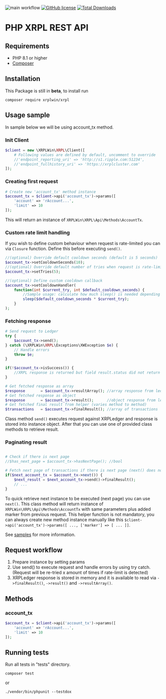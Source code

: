 ![main workflow](https://github.com/XRPLWin/XRPL/actions/workflows/main.yml/badge.svg)
[![GitHub license](https://img.shields.io/github/license/XRPLWin/XRPL)](https://github.com/XRPLWin/XRPL/blob/main/LICENSE)
[![Total Downloads](https://img.shields.io/packagist/dt/xrplwin/xrpl.svg?style=flat)](https://packagist.org/packages/xrplwin/xrpl)

# PHP XRPL REST API

## Requirements
- PHP 8.1 or higher
- [Composer](https://getcomposer.org/)

## Installation
This Package is still in **beta**, to install run

```
composer require xrplwin/xrpl
```

## Usage sample

In sample below we will be using account_tx method.

### Init Client
```PHP
$client = new \XRPLWin\XRPL\Client([
    # Following values are defined by default, uncomment to override
    //'endpoint_reporting_uri' => 'http://s1.ripple.com:51234',
    //'endpoint_fullhistory_uri' => 'https://xrplcluster.com'
]);
```

### Creating first request
```PHP
# Create new 'account_tx' method instance
$account_tx = $client->api('account_tx')->params([
    'account' => 'rAccount...',
    'limit' => 10
]);
```
This will return an instance of `XRPLWin\XRPL\Api\Methods\AccountTx`.

### Custom rate limit handling
If you wish to define custom behaviour when request is rate-limited you can via `Closure` function. Define this before executing `send()`.
```PHP
//(optional) Override default cooldown seconds (default is 5 seconds)
$account_tx->setCooldownSeconds(10);
//(optional) Override default number of tries when request is rate-limited (default is 3)
$account_tx->setTries(5);

//(optional) Define custom cooldown callback
$account_tx->setCooldownHandler(
    function(int $current_try, int $default_cooldown_seconds) {
        //Sample usage: calculate how much sleep() is needed depending on $current_try
        sleep($default_cooldown_seconds * $current_try);
    }
);
```

### Fetching response
```PHP
# Send request to Ledger
try {
    $account_tx->send();
} catch (\XRPLWin\XRPL\Exceptions\XWException $e) {
    // Handle errors
    throw $e;
}

if(!$account_tx->isSuccess()) {
    //XRPL response is returned but field result.status did not return 'success'
}

# Get fetched response as array
$response       = $account_tx->resultArray(); //array response from ledger
# Get fetched response as object
$response       = $account_tx->result();      //object response from ledger
# Get fetched final result from helper (varies method to method)
$transactions   = $account_tx->finalResult(); //array of transactions
```

Class method `send()` executes request against XRPLedger and response is stored into instance object. After that you can use one of provided class methods to retrieve result.

### Paginating result
```PHP

# Check if there is next page
//$has_next_page = $account_tx->hasNextPage(); //bool

# Fetch next page of transactions if there is next page (next() does not return null)
if($next_account_tx = $account_tx->next()) {
    $next_result = $next_account_tx->send()->finalResult();
    // ...
}
```

To quick retrieve next instance to be executed (next page) you can use `next()`. This class method will return instance of `XRPLWin\XRPL\Api\Methods\AccountTx` with same parameters plus added marker from previous request. This helper function is not mandatory, you can always create new method instance manually like this `$client->api('account_tx')->params([ ..., ['marker'] => [ ... ]]`.

See [samples](samples/paginating.php) for more information.

## Request workflow

1. Prepare instance by setting params
2. Use send() to execute request and handle errors by using try catch. (Request will be re-tried x amount of times if rate-limit is detected)
4. XRPLedger response is stored in memory and it is available to read via `->finalResult()`, `->result()` and `->resultArray()`.

## Methods

### account_tx

```PHP
$account_tx = $client->api('account_tx')->params([
    'account' => 'rAccount...',
    'limit' => 10
]);
```


## Running tests
Run all tests in "tests" directory.
```
composer test
```
or
```
./vendor/bin/phpunit --testdox
```